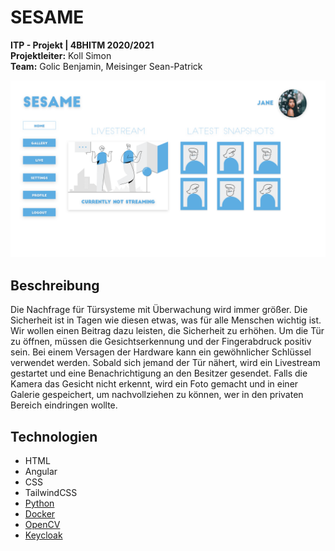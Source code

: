 <!-- Project Logo -->
# SESAME
**ITP - Projekt | 4BHITM 2020/2021**<br>
**Projektleiter:** Koll Simon<br>
**Team:** Golic Benjamin, Meisinger Sean-Patrick
<br>

<img src="prototype/sesame_home.png">
<br>
<!-- Table of Contents -->

<!-- Description -->
## Beschreibung
Die Nachfrage für Türsysteme mit Überwachung wird immer größer. Die Sicherheit ist in Tagen wie diesen etwas, was für alle Menschen wichtig ist. Wir wollen einen Beitrag dazu leisten, die Sicherheit zu erhöhen. Um die Tür zu öffnen, müssen die Gesichtserkennung und der Fingerabdruck positiv sein. Bei einem Versagen der Hardware kann ein gewöhnlicher Schlüssel verwendet werden. Sobald sich jemand der Tür nähert, wird ein Livestream gestartet und eine Benachrichtigung an den Besitzer gesendet. Falls die Kamera das Gesicht nicht erkennt, wird ein Foto gemacht und in einer Galerie gespeichert, um nachvollziehen zu können, wer in den privaten Bereich eindringen wollte. 


## Technologien
* HTML
* Angular
* CSS
* TailwindCSS
* [Python](https://www.python.org)
* [Docker](https://www.docker.com)
* [OpenCV](https://opencv.org)
* [Keycloak](https://www.keycloak.org)
